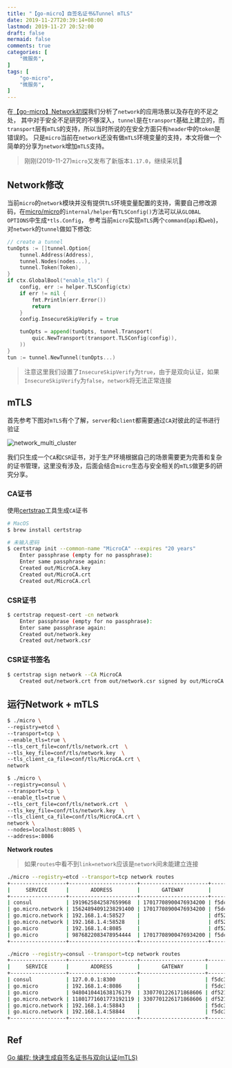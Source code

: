 ```yaml
---
title: "【go-micro】自签名证书&Tunnel mTLS"
date: 2019-11-27T20:39:14+08:00
lastmod: 2019-11-27 20:52:00
draft: false
mermaid: false
comments: true
categories: [
	"微服务",
]
tags: [
	"go-micro",
    "微服务",
]
---
```


在[【go-micro】Network初探](/post/microservice/2019-11-15-go-micro-network/)我们分析了`network`的应用场景以及存在的不足之处，
其中对于安全不足研究的不够深入，`tunnel`是在`transport`基础上建立的，而`transport`层有`mTLS`的支持，所以当时所说的在安全方面只有`header`中的`token`是错误的。
只是`micro`当前在`network`还没有做`mTLS`环境变量的支持，本文将做一个简单的分享为`network`增加`mTLS`支持。

<!--more-->

> 刚刚(2019-11-27)`micro`又发布了新版本`1.17.0`，继续采坑🤣

## Network修改
当前`micro`的`network`模块并没有提供`TLS`环境变量配置的支持，需要自己修改源码，在[micro/micro](https://github.com/micro/micro)的`internal/helper`有`TLSConfig()`方法可以从`GLOBAL OPTIONS`中生成`*tls.Config`，
参考当前`micro`实现`mTLS`两个`command`(`api`和`web`)，对`network`的`tunnel`做如下修改:
```go
// create a tunnel
tunOpts := []tunnel.Option{
	tunnel.Address(Address),
	tunnel.Nodes(nodes...),
	tunnel.Token(Token),
}
if ctx.GlobalBool("enable_tls") {
	config, err := helper.TLSConfig(ctx)
	if err != nil {
		fmt.Println(err.Error())
		return
	}
	config.InsecureSkipVerify = true

	tunOpts = append(tunOpts, tunnel.Transport(
		quic.NewTransport(transport.TLSConfig(config)),
	))
}
tun := tunnel.NewTunnel(tunOpts...)
```

> 注意这里我们设置了`InsecureSkipVerify`为`true`，由于是双向认证，如果`InsecureSkipVerify`为`false`，`network`将无法正常连接

## mTLS
首先参考下图对`mTLS`有个了解，`server`和`client`都需要通过`CA`对彼此的证书进行验证

![network_multi_cluster](/img/micro/mtls.png)

我们只生成一个`CA`和`CSR`证书，对于生产环境根据自己的场景需要更为完善和复杂的证书管理，这里没有涉及，后面会结合`micro`生态与安全相关的`mTLS`做更多的研究分享。

### CA证书
使用[certstrap](https://github.com/square/certstrap)工具生成`CA`证书
```bash
# MacOS
$ brew install certstrap

# 未输入密码
$ certstrap init --common-name "MicroCA" --expires "20 years"
    Enter passphrase (empty for no passphrase): 
    Enter same passphrase again: 
    Created out/MicroCA.key
    Created out/MicroCA.crt
    Created out/MicroCA.crl
```

### CSR证书
```bash
$ certstrap request-cert -cn network  
	Enter passphrase (empty for no passphrase): 
    Enter same passphrase again: 
    Created out/network.key
    Created out/network.csr
```

### CSR证书签名
```bash
$ certstrap sign network --CA MicroCA
	Created out/network.crt from out/network.csr signed by out/MicroCA.key
```

## 运行Network + mTLS

```bash
$ ./micro \
--registry=etcd \
--transport=tcp \
--enable_tls=true \
--tls_cert_file=conf/tls/network.crt  \
--tls_key_file=conf/tls/network.key  \
--tls_client_ca_file=conf/tls/MicroCA.crt \
network

$ ./micro \
--registry=consul \
--transport=tcp \
--enable_tls=true \
--tls_cert_file=conf/tls/network.crt  \
--tls_key_file=conf/tls/network.key  \
--tls_client_ca_file=conf/tls/MicroCA.crt \
network \
--nodes=localhost:8085 \
--address=:8086
```

**Network routes**

> 如果`routes`中看不到`link=network`应该是`network`间未能建立连接

```bash
./micro --registry=etcd --transport=tcp network routes  
+------------------+----------------------+----------------------+--------------------------------------+----------+--------+---------+
|     SERVICE      |       ADDRESS        |       GATEWAY        |                ROUTER                | NETWORK  | METRIC |  LINK   |
+------------------+----------------------+----------------------+--------------------------------------+----------+--------+---------+
| consul           | 1919625842587659968  | 17017708900476934200 | f5dc3933-3ccc-4dc0-bafe-cbfd7abebf60 | go.micro | 1      | network |
| go.micro.network | 15624894091238291400 | 17017708900476934200 | f5dc3933-3ccc-4dc0-bafe-cbfd7abebf60 | go.micro | 1      | network |
| go.micro.network | 192.168.1.4:58527    |                      | df521f3c-a39e-455b-abbf-ada184a900c9 | go.micro | 1      | local   |
| go.micro.network | 192.168.1.4:58528    |                      | df521f3c-a39e-455b-abbf-ada184a900c9 | go.micro | 1      | local   |
| go.micro         | 192.168.1.4:8085     |                      | df521f3c-a39e-455b-abbf-ada184a900c9 | go.micro | 1      | local   |
| go.micro         | 9876822083478954444  | 17017708900476934200 | f5dc3933-3ccc-4dc0-bafe-cbfd7abebf60 | go.micro | 1      | network |
+------------------+----------------------+----------------------+--------------------------------------+----------+--------+---------+

./micro --registry=consul --transport=tcp network routes
+------------------+----------------------+---------------------+--------------------------------------+----------+--------+---------+
|     SERVICE      |       ADDRESS        |       GATEWAY       |                ROUTER                | NETWORK  | METRIC |  LINK   |
+------------------+----------------------+---------------------+--------------------------------------+----------+--------+---------+
| consul           | 127.0.0.1:8300       |                     | f5dc3933-3ccc-4dc0-bafe-cbfd7abebf60 | go.micro | 1      | local   |
| go.micro         | 192.168.1.4:8086     |                     | f5dc3933-3ccc-4dc0-bafe-cbfd7abebf60 | go.micro | 1      | local   |
| go.micro         | 9480410441638176179  | 3307701226171868606 | df521f3c-a39e-455b-abbf-ada184a900c9 | go.micro | 2      | network |
| go.micro.network | 11801771601773192119 | 3307701226171868606 | df521f3c-a39e-455b-abbf-ada184a900c9 | go.micro | 2      | network |
| go.micro.network | 192.168.1.4:58843    |                     | f5dc3933-3ccc-4dc0-bafe-cbfd7abebf60 | go.micro | 1      | local   |
| go.micro.network | 192.168.1.4:58844    |                     | f5dc3933-3ccc-4dc0-bafe-cbfd7abebf60 | go.micro | 1      | local   |
+------------------+----------------------+---------------------+--------------------------------------+----------+--------+---------+
```

## Ref

[Go 编程: 快速生成自签名证书与双向认证(mTLS)](https://www.gitdig.com/about/)
